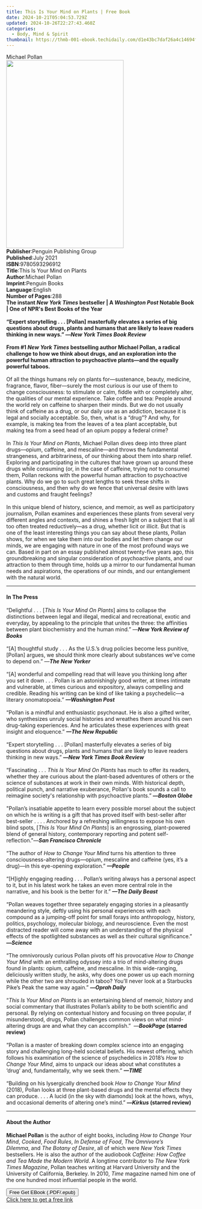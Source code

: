 ```yaml
---
title: This Is Your Mind on Plants | Free Book
date: 2024-10-21T05:04:53.729Z
updated: 2024-10-26T22:27:43.460Z
categories:
  - Body, Mind & Spirit
thumbnail: https://thmb-001-ebook.techidaily.com/d1e43bc7daf26a4c14694f5abd5080c8b565c838382714c112258d3777d53216.jpg
---
```

<main id="book-container">
  <div class="flex flex-col">
    <div class="book-brief flex-1 py-6 px-4 sm:p-6 md:py-10 md:px-8">
      <!-- brief-->
      <div class="book-brief-main">Michael Pollan</div>
    </div>
    <div
      class="book-meta-info flex-1 grid gap-4 col-start-1 col-end-3 row-start-1 sm:mb-6 sm:grid-cols-4 lg:gap-6 lg:col-start-2 lg:row-end-6 lg:row-span-6 lg:mb-0"
    >
      <div
        class="book-meta-info-left place-content-center mt-4 p-4 text-sm leading-6 col-start-2 col-span-2 dark:text-slate-400"
      >
        <img
          class="w-full h-500 object-cover rounded-lg sm:h-255 sm:col-span-2 lg:col-span-full"
          src="https://img-001-ebook.techidaily.com/c5a41943fed9abe535b810a40293be212135b021174dacd05fa4d060e9506338.jpg"
          alt=""
          width="312"
          height="500"
        />
      </div>
      <div
        class="book-meta-info-right mt-2 col-start-1 row-start-2 col-span-3 self-center"
      >
        <!-- meta data  -->
        <div class="flex flex-col px-4 md:px-8">
          <div class="flex-1">
            <strong>Publisher</strong>:<span class="px-2"
              >Penguin Publishing Group</span
            >
          </div>
          <div class="flex-1">
            <strong>Published</strong>:<span class="px-2">July 2021</span>
          </div>
          <div class="flex-1">
            <strong>ISBN</strong>:<span class="px-2">9780593296912</span>
          </div>
          <div class="flex-1">
            <strong>Title</strong>:<span class="px-2"
              >This Is Your Mind on Plants</span
            >
          </div>
          <div class="flex-1">
            <strong>Author</strong>:<span class="px-2">Michael Pollan</span>
          </div>
          <div class="flex-1">
            <strong>Imprint</strong>:<span class="px-2">Penguin Books</span>
          </div>
          <div class="flex-1">
            <strong>Language</strong>:<span class="px-2">English</span>
          </div>
          <div class="flex-1">
            <strong>Number of Pages</strong>:<span class="px-2">288</span>
          </div>
        </div>
      </div>
    </div>
    <div class="book-description flex-1 py-6 px-4 sm:p-6 md:py-10 md:px-8">
      <div class="book-description-main">
        <div accordion-content="" id="description">
          <b
            >The instant <i>New York Times </i>bestseller | A
            <i>Washington Post </i>Notable Book | One of NPR's Best Books of the
            Year<br /><br />“Expert storytelling . . . [Pollan] masterfully
            elevates a series of big questions about drugs, plants and humans
            that are likely to leave readers thinking in new ways.” —<b
              ><i>New York Times Book Review</i></b
            >
            <br /><br />From #1 <i>New York Times</i> bestselling author Michael
            Pollan, a radical challenge to how we think about drugs, and an
            exploration into the powerful human attraction to psychoactive
            plants—and the equally powerful taboos.</b
          ><br /><br />Of all the things humans rely on plants for—sustenance,
          beauty, medicine, fragrance, flavor, fiber—surely the most curious is
          our use of them to change consciousness: to stimulate or calm, fiddle
          with or completely alter, the qualities of our mental experience. Take
          coffee and tea: People around the world rely on caffeine to sharpen
          their minds. But we do not usually think of caffeine as a drug, or our
          daily use as an addiction, because it is legal and socially
          acceptable. So, then, what is a “drug”? And why, for example, is
          making tea from the leaves of a tea plant acceptable, but making tea
          from a seed head of an opium poppy a federal crime?<br /><br />
          In <i>This Is Your Mind on Plants</i>, Michael Pollan dives deep into
          three plant drugs—opium, caffeine, and mescaline—and throws the
          fundamental strangeness, and arbitrariness, of our thinking about them
          into sharp relief. Exploring and participating in the cultures that
          have grown up around these drugs while consuming (or, in the case of
          caffeine, trying <i>not</i> to consume) them, Pollan reckons with the
          powerful human attraction to psychoactive plants. Why do we go to such
          great lengths to seek these shifts in consciousness, and then why do
          we fence that universal desire with laws and customs and fraught
          feelings?<br /><br />
          In this unique blend of history, science, and memoir, as well as
          participatory journalism, Pollan examines and experiences these plants
          from several very different angles and contexts, and shines a fresh
          light on a subject that is all too often treated reductively—as a
          drug, whether licit or illicit. But that is one of the least
          interesting things you can say about these plants, Pollan shows, for
          when we take them into our bodies and let them change our minds, we
          are engaging with nature in one of the most profound ways we can.
          Based in part on an essay published almost twenty-five years ago, this
          groundbreaking and singular consideration of psychoactive plants, and
          our attraction to them through time, holds up a mirror to our
          fundamental human needs and aspirations, the operations of our minds,
          and our entanglement with the natural world.
        </div>
        <div class="accordion-fader"></div>
      </div>
    </div>
    <div class="book-excerpts flex-1 py-6 px-4 sm:p-6 md:py-10 md:px-8">
      <!-- excerpts-->
      <div class="book-excerpts-main">
        <hr />
        <h4 class="placeholder placeholder-heading">
          <span>In The Press</span>
        </h4>
        <p>
          “Delightful . . . [<i>This Is Your Mind On Plants</i>] aims to
          collapse the distinctions between legal and illegal, medical and
          recreational, exotic and everyday, by appealing to the principle that
          unites the three: the affinities between plant biochemistry and the
          human mind.” —<b><i>New York Review of Books</i></b
          ><br /><br />“[A] thoughtful study . . . As the U.S.’s drug policies
          become less punitive, [Pollan] argues, we should think more clearly
          about substances we’ve come to depend on.” —<b
            ><i>The New Yorker</i></b
          >
          <br /><br />“[A] wonderful and compelling read that will leave you
          thinking long after you set it down . . . Pollan is an astonishingly
          good writer, at times intimate and vulnerable, at times curious and
          expository, always compelling and credible. Reading his writing can be
          kind of like taking a psychedelic—a literary onomatopoeia.”
          <b><i>—Washington Post </i></b><br />
          &nbsp;<br />
          “Pollan is a mindful and enthusiastic psychonaut. He is also a gifted
          writer, who synthesizes unruly social histories and wreathes them
          around his own drug-taking experiences. And he articulates these
          experiences with great insight and eloquence.”
          <b><i>—The New Republic&nbsp; </i></b><br /><br />“Expert storytelling
          . . . [Pollan] masterfully elevates a series of big questions about
          drugs, plants and humans that are likely to leave readers thinking in
          new ways.” <b>—<i>New York Times Book Review</i></b>
          <br /><br />“Fascinating . . . <i>This Is Your Mind On Plants</i> has
          much to offer its readers, whether they are curious about the
          plant-based adventures of others or the science of substances at work
          in their own minds. With historical depth, political punch, and
          narrative exuberance, Pollan's book sounds a call to reimagine
          society's relationship with psychoactive plants.”
          <b>—<i>Boston Globe</i></b
          ><br /><br />"Pollan’s insatiable appetite to learn every possible
          morsel about the subject on which he is writing is a gift that has
          proved itself with best-seller after best-seller . . . .&nbsp;Anchored
          by a refreshing willingness to expose his own blind spots, [<i
            >This Is Your Mind On Plants</i
          >] is an engrossing, plant-powered blend of general history,
          contemporary reporting and potent self-reflection."—<b
            ><i>San Francisco Chronicle</i> </b
          ><br /><br />“The author of <i>How to Change Your Mind</i> turns his
          attention to three consciousness-altering drugs—opium, mescaline and
          caffeine (yes, it’s a drug)—in this eye-opening exploration.”
          <b><i>—People </i></b><br /><br />“[H]ighly engaging reading . . .
          Pollan’s writing always has a personal aspect to it, but in his latest
          work he takes an even more central role in the narrative, and his book
          is the better for it.” <b><i>—The Daily Beast</i></b>
          <br /><br />“Pollan weaves together three separately engaging stories
          in a pleasantly meandering style, deftly using his personal
          experiences with each compound as a jumping-off point for small forays
          into anthropology, history, politics, psychology, molecular biology,
          and neuroscience. Even the most distracted reader will come away with
          an understanding of the physical effects of the spotlighted substances
          as well as their cultural significance.” <b>—<i>Science</i></b
          ><br /><br />“The omnivorously curious Pollan pivots off his
          provocative <i>How to Change Your Mind</i> with an enthralling odyssey
          into a trio of mind-altering drugs found in plants: opium, caffeine,
          and mescaline. In this wide-ranging, deliciously written study, he
          asks, why does one power us up each morning while the other two are
          shrouded in taboo? You’ll never look at a Starbucks Pike’s Peak the
          same way again.” <b>—<i>Oprah Daily</i></b
          ><br /><br />“<i>This Is Your Mind on Plants</i> is an entertaining
          blend of memoir, history and social commentary that illustrates
          Pollan’s ability to be both scientific and personal. By relying on
          contextual history and focusing on three popular, if misunderstood,
          drugs, Pollan challenges common views on what mind-altering drugs are
          and what they can accomplish.”&nbsp;&nbsp;—<b
            ><i>BookPage</i> (starred​ review)</b
          ><br /><br />“Pollan is a master of breaking down complex science into
          an engaging story and challenging long-held societal beliefs. His
          newest offering, which follows his examination of the science of
          psychedelics in 2018’s <i>How to Change Your Mind</i>, aims to unpack
          our ideas about what constitutes a ‘drug’ and, fundamentally, why we
          seek them.” <b><i>—TIME</i></b
          ><br /><br />“Building on his lysergically drenched book
          <i>How to Change Your Mind</i> (2018), Pollan looks at three
          plant-based drugs and the mental effects they can produce. . . . A
          lucid (in the sky with diamonds) look at the hows, whys, and
          occasional demerits of altering one’s mind.”
          <b>—<i>Kirkus </i>(starred review)</b>
        </p>
      </div>
    </div>
    <div class="book-about-author flex-1 py-6 px-4 sm:p-6 md:py-10 md:px-8">
      <!-- about author-->
      <div class="book-main-author-main">
        <hr />
        <h4 class="placeholder placeholder-heading">
          <span>About the Author</span>
        </h4>
        <p>
          <b>Michael Pollan </b>is the author of eight books, including
          <i>How to Change Your Mind</i>,<i> Cooked</i>, <i>Food Rules</i>,
          <i>In Defense of Food</i>, <i>The Omnivore’s Dilemma</i>,&nbsp;and
          <i>The Botany of Desire</i>, all of which were
          <i>New York Times</i> bestsellers. He is also the author of the
          audiobook <i>Caffeine: How Coffee and Tea Made the Modern World</i>. A
          longtime contributor to <i>The</i> <i>New York Times Magazine</i>,
          Pollan teaches writing at Harvard University and the University of
          California, Berkeley. In 2010, <i>Time </i>magazine named him one of
          the one hundred most influential people in the world.
        </p>
      </div>
    </div>
    <div class="book-free-get flex-1 py-6 px-4 sm:p-6 md:py-10 md:px-8">
      <button
        id="btn-free-get"
        class="bg-blue-500 hover:bg-blue-700 text-white font-bold py-2 px-4 rounded"
      >
        Free Get EBook (.PDF/.epub)
      </button>
      <div id="countdown-display" class="px-2 text-lg mt-2"></div>
      <a
        id="free-link"
        class="hidden bg-blue-500 hover:bg-blue-700 text-white font-bold py-2 px-4 rounded"
        href="https://www.ebooks.com/en-us/book/210158725/this-is-your-mind-on-plants/michael-pollan/"
        target="_blank"
        >Click here to get a free link</a
      >
    </div>
    <script>
      let countdownTime = 0;
      let countdownInterval = null;
      document
        .getElementById('btn-free-get')
        .addEventListener('click', startCountdown);
      function startCountdown() {
        countdownTime = new Date().getTime() + 60000 * 3;
        countdownInterval = setInterval(updateCountdown, 1000);
        document.getElementById('btn-free-get').disabled = true;
        document
          .getElementById('btn-free-get')
          .classList.add('bg-gray-500', 'cursor-not-allowed');
      }
      function updateCountdown() {
        let currentTime = new Date().getTime();
        let timeLeft = countdownTime - currentTime;
        let secondsLeft = Math.floor(timeLeft / 1000);
        document.getElementById('countdown-display').innerHTML =
          `Remaining time: ${secondsLeft} seconds.`;
        if (secondsLeft <= 0) {
          clearInterval(countdownInterval);
          document.getElementById('btn-free-get').classList.add('hidden');
          document.getElementById('free-link').classList.remove('hidden');
          document.getElementById('countdown-display').innerHTML = '';
        }
      }
    </script>
  </div>
</main>

<ins class="adsbygoogle"
      style="display:block"
      data-ad-client="ca-pub-7571918770474297"
      data-ad-slot="8358498916"
      data-ad-format="auto"
      data-full-width-responsive="true"></ins>
    
